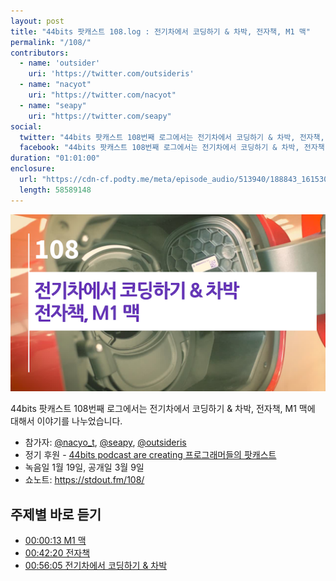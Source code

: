 ```yaml
---
layout: post
title: "44bits 팟캐스트 108.log : 전기차에서 코딩하기 & 차박, 전자책, M1 맥"
permalink: "/108/"
contributors: 
  - name: 'outsider'
    uri: 'https://twitter.com/outsideris'
  - name: "nacyot"
    uri: "https://twitter.com/nacyot"
  - name: "seapy"
    uri: "https://twitter.com/seapy"
social:
  twitter: "44bits 팟캐스트 108번째 로그에서는 전기차에서 코딩하기 & 차박, 전자책, M1 맥에 대해서 이야기를 나누었습니다."
  facebook: "44bits 팟캐스트 108번째 로그에서는 전기차에서 코딩하기 & 차박, 전자책, M1 맥에 대해서 이야기를 나누었습니다."
duration: "01:01:00"
enclosure:
  url: "https://cdn-cf.podty.me/meta/episode_audio/513940/188843_1615300240528.mp3"
  length: 58589148
---
```


![](https://github.com/44bits/stdout.fm/raw/master/_posts/images/44bits-108-log.png)

44bits 팟캐스트 108번째 로그에서는 전기차에서 코딩하기 & 차박, 전자책, M1 맥에 대해서 이야기를 나누었습니다.

* 참가자: [@nacyo_t][nac], [@seapy][sea], [@outsideris][out]
* 정기 후원 - [44bits podcast are creating 프로그래머들의 팟캐스트](https://www.patreon.com/44bits_podcast)
* 녹음일 1월 19일, 공개일 3월 9일
* 쇼노트: https://stdout.fm/108/

[nac]: https://twitter.com/nacyo_t
[sea]: https://twitter.com/seapy
[out]: https://twitter.com/outsideris


## 주제별 바로 듣기
* <a href="#" onclick="jumpPlayer(162.0); return false;">00:00:13 M1 맥</a>
* <a href="#" onclick="jumpPlayer(330.0); return false;">00:42:20 전자책</a>
* <a href="#" onclick="jumpPlayer(823.0); return false;">00:56:05 전기차에서 코딩하기 & 차박</a>
